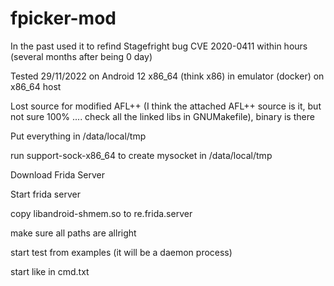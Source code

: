 # fpicker-mod

In the past used it to refind Stagefright bug CVE 2020-0411 within hours (several months after being 0 day)

Tested 29/11/2022 on Android 12 x86_64 (think x86) in emulator (docker) on x86_64 host

Lost source for modified AFL++ (I think the attached AFL++ source is it, but not sure 100% .... check all the linked libs in GNUMakefile), binary is there

Put everything in /data/local/tmp

run  support-sock-x86_64 to create mysocket in  /data/local/tmp

Download Frida Server

Start frida server

copy libandroid-shmem.so to re.frida.server

make sure all paths are allright

start test from examples (it will be a daemon process)

start like in cmd.txt


